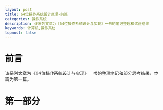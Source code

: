 ```yaml
---
layout: post
title: 64位操作系统设计原理-前篇
categories: 操作系统
description: 该系列文章为《64位操作系统设计与实现》一书的笔记整理和试验结果
keywords: 计算机,操作系统
topmost: false
---
```


# 前言
该系列文章为《64位操作系统设计与实现》一书的整理笔记和部分思考结果，本篇为第一篇。
# 第一部分


